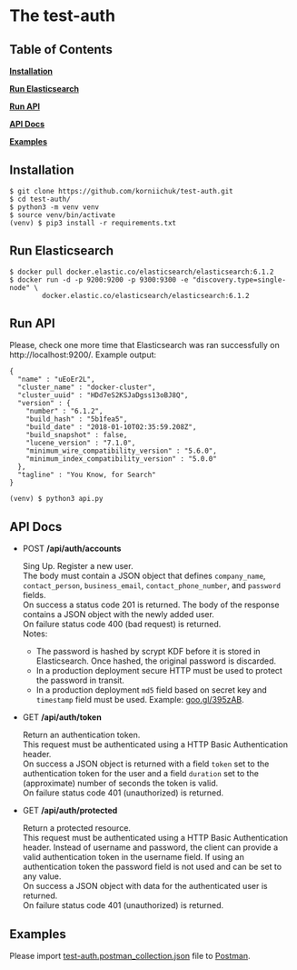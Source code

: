 # The test-auth

## Table of Contents
**[Installation](#installation)**

**[Run Elasticsearch](#run-elasticsearch)**

**[Run API](#run-api)**

**[API Docs](#api-docs)**

**[Examples](#examples)**

## Installation
```
$ git clone https://github.com/korniichuk/test-auth.git
$ cd test-auth/
$ python3 -m venv venv
$ source venv/bin/activate
(venv) $ pip3 install -r requirements.txt
```

## Run Elasticsearch
```
$ docker pull docker.elastic.co/elasticsearch/elasticsearch:6.1.2
$ docker run -d -p 9200:9200 -p 9300:9300 -e "discovery.type=single-node" \
        docker.elastic.co/elasticsearch/elasticsearch:6.1.2
```

## Run API
Please, check one more time that Elasticsearch was ran successfully on http://localhost:9200/. Example output:
```
{
  "name" : "uEoEr2L",
  "cluster_name" : "docker-cluster",
  "cluster_uuid" : "HDd7eS2KSJaDgss13oBJ8Q",
  "version" : {
    "number" : "6.1.2",
    "build_hash" : "5b1fea5",
    "build_date" : "2018-01-10T02:35:59.208Z",
    "build_snapshot" : false,
    "lucene_version" : "7.1.0",
    "minimum_wire_compatibility_version" : "5.6.0",
    "minimum_index_compatibility_version" : "5.0.0"
  },
  "tagline" : "You Know, for Search"
}
```
```
(venv) $ python3 api.py
```

## API Docs
- POST **/api/auth/accounts**

    Sing Up. Register a new user.<br>
    The body must contain a JSON object that defines `company_name`, `contact_person`, `business_email`, `contact_phone_number`, and `password` fields.<br>
    On success a status code 201 is returned. The body of the response contains a JSON object with the newly added user.<br>
    On failure status code 400 (bad request) is returned.<br>
    Notes:
    - The password is hashed by scrypt KDF before it is stored in Elasticsearch. Once hashed, the original password is discarded.
    - In a production deployment secure HTTP must be used to protect the password in transit.
    - In a production deployment `md5` field based on secret key and `timestamp` field must be used. Example: [goo.gl/395zAB](https://goo.gl/395zAB).

- GET **/api/auth/token**

    Return an authentication token.<br>
    This request must be authenticated using a HTTP Basic Authentication header.<br>
    On success a JSON object is returned with a field `token` set to the authentication token for the user and a field `duration` set to the (approximate) number of seconds the token is valid.<br>
    On failure status code 401 (unauthorized) is returned.

- GET **/api/auth/protected**

    Return a protected resource.<br>
    This request must be authenticated using a HTTP Basic Authentication header. Instead of username and password, the client can provide a valid authentication token in the username field. If using an authentication token the password field is not used and can be set to any value.<br>
    On success a JSON object with data for the authenticated user is returned.<br>
    On failure status code 401 (unauthorized) is returned.

## Examples
Please import [test-auth.postman_collection.json](test-auth.postman_collection.json) file to [Postman](https://www.getpostman.com/).
